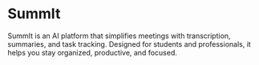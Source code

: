 # SummIt
SummIt is an AI platform that simplifies meetings with transcription, summaries, and task tracking. Designed for students and professionals, it helps you stay organized, productive, and focused.
